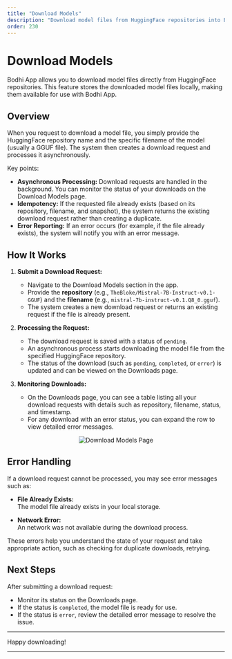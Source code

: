 ```yaml
---
title: "Download Models"
description: "Download model files from HuggingFace repositories into Bodhi's local storage"
order: 230
---
```


# Download Models

Bodhi App allows you to download model files directly from HuggingFace repositories. This feature stores the downloaded model files locally, making them available for use with Bodhi App.

## Overview

When you request to download a model file, you simply provide the HuggingFace repository name and the specific filename of the model (usually a GGUF file). The system then creates a download request and processes it asynchronously.

Key points:
- **Asynchronous Processing:** Download requests are handled in the background. You can monitor the status of your downloads on the Download Models page.
- **Idempotency:** If the requested file already exists (based on its repository, filename, and snapshot), the system returns the existing download request rather than creating a duplicate.
- **Error Reporting:** If an error occurs (for example, if the file already exists), the system will notify you with an error message.

## How It Works

1. **Submit a Download Request:**  
   - Navigate to the Download Models section in the app.
   - Provide the **repository** (e.g., `TheBloke/Mistral-7B-Instruct-v0.1-GGUF`) and the **filename** (e.g., `mistral-7b-instruct-v0.1.Q8_0.gguf`).
   - The system creates a new download request or returns an existing request if the file is already present.

2. **Processing the Request:**  
   - The download request is saved with a status of `pending`.
   - An asynchronous process starts downloading the model file from the specified HuggingFace repository.
   - The status of the download (such as `pending`, `completed`, or `error`) is updated and can be viewed on the Downloads page.

3. **Monitoring Downloads:**  
   - On the Downloads page, you can see a table listing all your download requests with details such as repository, filename, status, and timestamp.
   - For any download with an error status, you can expand the row to view detailed error messages.

<p align="center">
  <img 
    src="/doc-images/download-models.jpeg" 
    alt="Download Models Page" 
    class="rounded-lg border-2 border-gray-200 dark:border-gray-700 shadow-lg hover:shadow-xl transition-shadow duration-300 max-w-[90%]"
  />
</p>

## Error Handling

If a download request cannot be processed, you may see error messages such as:

- **File Already Exists:**  
  The model file already exists in your local storage.
  
- **Network Error:**  
  An network was not available during the download process.

These errors help you understand the state of your request and take appropriate action, such as checking for duplicate downloads, retrying.

## Next Steps

After submitting a download request:
- Monitor its status on the Downloads page.
- If the status is `completed`, the model file is ready for use.
- If the status is `error`, review the detailed error message to resolve the issue.

---

Happy downloading!

---